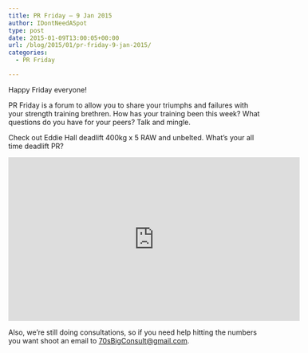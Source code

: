 ```yaml
---
title: PR Friday – 9 Jan 2015
author: IDontNeedASpot
type: post
date: 2015-01-09T13:00:05+00:00
url: /blog/2015/01/pr-friday-9-jan-2015/
categories:
  - PR Friday

---
```

Happy Friday everyone!

PR Friday is a forum to allow you to share your triumphs and failures with your strength training brethren. How has your training been this week? What questions do you have for your peers? Talk and mingle.

Check out Eddie Hall deadlift 400kg x 5 RAW and unbelted. What&#8217;s your all time deadlift PR?
  
<span class="embed-youtube" style="text-align:center; display: block;"><iframe class='youtube-player' type='text/html' width='584' height='329' src='https://www.youtube.com/embed/vFwwinOxeVc?version=3&#038;rel=1&#038;fs=1&#038;autohide=2&#038;showsearch=0&#038;showinfo=1&#038;iv_load_policy=1&#038;wmode=transparent' allowfullscreen='true' style='border:0;'></iframe></span>

Also, we&#8217;re still doing consultations, so if you need help hitting the numbers you want shoot an email to 70sBigConsult@gmail.com.
